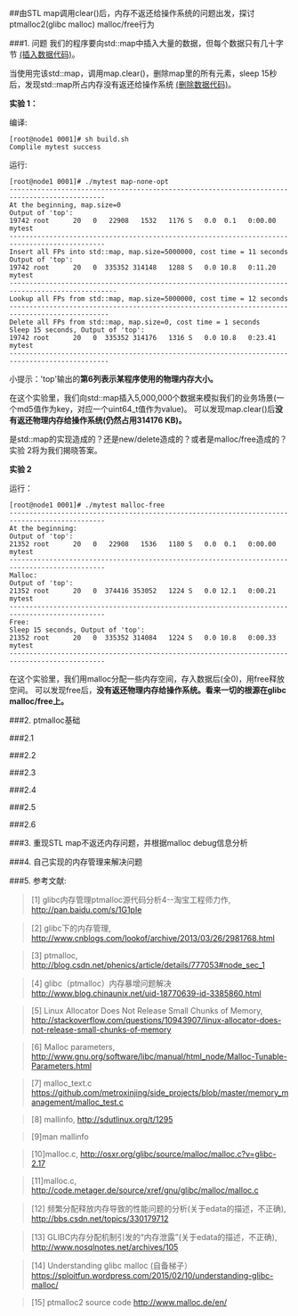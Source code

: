 ##由STL map调用clear()后，内存不返还给操作系统的问题出发，探讨ptmalloc2(glibc malloc) malloc/free行为

###1. 问题
我们的程序要向std::map中插入大量的数据，但每个数据只有几十字节
[(插入数据代码)](https://github.com/lzueclipse/learning/blob/master/c_cpp/0001/mytest.cpp#L74)。


当使用完该std::map，调用map.clear()，删除map里的所有元素，sleep 15秒后，发现std::map所占内存没有返还给操作系统
[(删除数据代码)](https://github.com/lzueclipse/learning/blob/master/c_cpp/0001/mytest.cpp#L102)。


**实验 1：**

编译:
```
[root@node1 0001]# sh build.sh
Complile mytest success
```

运行:
```
[root@node1 0001]# ./mytest map-none-opt
----------------------------------------------------------------------------------------------
At the beginning, map.size=0
Output of 'top':
19742 root      20   0   22908   1532   1176 S   0.0  0.1   0:00.00 mytest
----------------------------------------------------------------------------------------------
Insert all FPs into std::map, map.size=5000000, cost time = 11 seconds
Output of 'top':
19742 root      20   0  335352 314148   1288 S   0.0 10.8   0:11.20 mytest
-------------------------------------------------------------------------------------------------
Lookup all FPs from std::map, map.size=5000000, cost time = 12 seconds
-----------------------------------------------------------------------------------------------
Delete all FPs from std::map, map.size=0, cost time = 1 seconds
Sleep 15 seconds, Output of 'top':
19742 root      20   0  335352 314176   1316 S   0.0 10.8   0:23.41 mytest
-----------------------------------------------------------------------------------------------
```

小提示：'top'输出的**第6列表示某程序使用的物理内存大小。**

在这个实验里，我们向std::map插入5,000,000个数据来模拟我们的业务场景(一个md5值作为key，对应一个uint64_t值作为value)。
可以发现map.clear()后**没有返还物理内存给操作系统(仍然占用314176 KB)。**

是std::map的实现造成的？还是new/delete造成的？或者是malloc/free造成的？实验 2将为我们揭晓答案。

**实验 2**

运行：
```
[root@node1 0001]# ./mytest malloc-free
----------------------------------------------------------------------------------------------
At the beginning:
Output of 'top':
21352 root      20   0   22908   1536   1180 S   0.0  0.1   0:00.00 mytest
----------------------------------------------------------------------------------------------
Malloc:
Output of 'top':
21352 root      20   0  374416 353052   1224 S   0.0 12.1   0:00.21 mytest
----------------------------------------------------------------------------------------------
Free:
Sleep 15 seconds, Output of 'top':
21352 root      20   0  335352 314084   1224 S   0.0 10.8   0:00.33 mytest
----------------------------------------------------------------------------------------------
```
在这个实验里，我们用malloc分配一些内存空间，存入数据后(全0)，用free释放空间。
可以发现free后，**没有返还物理内存给操作系统。看来一切的根源在glibc malloc/free上。**


###2. ptmalloc基础

###2.1 

###2.2

###2.3

###2.4

###2.5

###2.6

###3. 重现STL map不返还内存问题，并根据malloc debug信息分析


###4. 自己实现的内存管理来解决问题


###5. 参考文献:

>\[1] glibc内存管理ptmalloc源代码分析4--淘宝工程师力作, <http://pan.baidu.com/s/1G1pIe>

>\[2] glibc下的内存管理, <http://www.cnblogs.com/lookof/archive/2013/03/26/2981768.html>

>\[3] ptmalloc, <http://blog.csdn.net/phenics/article/details/777053#node_sec_1>

>\[4] glibc（ptmalloc）内存暴增问题解决 <http://www.blog.chinaunix.net/uid-18770639-id-3385860.html>

>\[5] Linux Allocator Does Not Release Small Chunks of Memory, <http://stackoverflow.com/questions/10943907/linux-allocator-does-not-release-small-chunks-of-memory>

>\[6] Malloc parameters, <http://www.gnu.org/software/libc/manual/html_node/Malloc-Tunable-Parameters.html>

>\[7] malloc_text.c <https://github.com/metroxinjing/side_projects/blob/master/memory_management/malloc_test.c>

>\[8] mallinfo, <http://sdutlinux.org/t/1295> 

>\[9]man mallinfo

>\[10]malloc.c, <http://osxr.org/glibc/source/malloc/malloc.c?v=glibc-2.17>

>\[11]malloc.c, <http://code.metager.de/source/xref/gnu/glibc/malloc/malloc.c>

>\[12] 频繁分配释放内存导致的性能问题的分析(关于edata的描述，不正确), <http://bbs.csdn.net/topics/330179712>

>\[13] GLIBC内存分配机制引发的“内存泄露”(关于edata的描述，不正确), <http://www.nosqlnotes.net/archives/105>

>\[14] Understanding glibc malloc (自备梯子） <https://sploitfun.wordpress.com/2015/02/10/understanding-glibc-malloc/>

>\[15] ptmalloc2 source code <http://www.malloc.de/en/>
